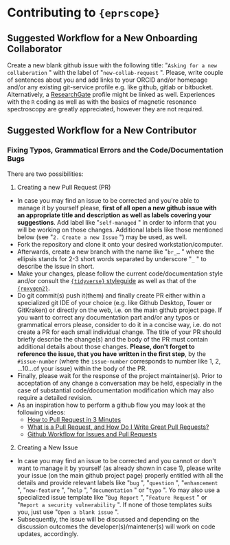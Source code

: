 # Contributing to `{eprscope}`

## Suggested Workflow for a New Onboarding Collaborator

Create a new blank github issue with the following title:
"`Asking for a new collaboration` " with the label of "`new-collab-request` ".
Please, write couple of sentences about you and add links to your ORCID and/or
homepage and/or any existing git-service profile e.g. like github, gitlab or
bitbucket. Alternatively, a [ResearchGate](https://www.researchgate.net/) profile
might be linked as well. Experiences with the `R` coding as well as with the
basics of magnetic resonance spectroscopy are greatly appreciated, however they
are not required.

## Suggested Workflow for a New Contributor

### Fixing Typos, Grammatical Errors and the Code/Documentation Bugs

There are two possibilities:

1.  Creating a new Pull Request (PR)

-   In case you may find an issue to be corrected and you're able to manage it by
    yourself please, **first of all open a new github issue with an appropriate
    title and description** **as well as labels covering your suggestions**. Add
    label like "`self-managed` " in order to inform that you will be working on
    those changes. Additional labels like those mentioned below (see
    "`2. Create a new Issue` ") may be used, as well.
-   Fork the repository and clone it onto your desired workstation/computer.
-   Afterwards, create a new branch with the name like "`br_…` " where the
    ellipsis stands for 2-3 short words separated by underscore "`_` " to describe
    the issue in short.
-   Make your changes, please follow the current code/documentation style and/or
    consult the [`{tidyverse}` styleguide](https://style.tidyverse.org/index.html)
    as well as that of the [`{roxygen2}`](https://r-pkgs.org/man.html).
-   Do git commit(s) push it(them) and finally create PR either within a
    specialized git IDE of your choice (e.g. like Github Desktop, Tower or
    GitKraken) or directly on the web, i.e. on the main github project page. If
    you want to correct any documentation part and/or any typos or grammatical
    errors please, consider to do it in a concise way, i.e. do not create a PR for
    each small individual change. The title of your PR should briefly describe the
    change(s) and the body of the PR must contain additional details about those
    changes. **Please, don't forget to reference the issue, that you have**
    **written in the first step**, by the `#issue-number` (where the `issue-number`
    corresponds to number like 1, 2, …10…of your issue) within the body of the PR.
-   Finally, please wait for the response of the project maintainer(s). Prior to
    acceptation of any change a conversation may be held, especially in the case
    of substantial code/documentation modification which may also require a
    detailed revision.
-   As an inspiration how to perform a github flow you may look at the following
    videos:
    -   [How to Pull Request in 3
        Minutes](https://www.youtube.com/watch?v=jRLGobWwA3Y)
    -   [What is a Pull Request, and How Do I Write Great Pull
        Requests?](https://www.youtube.com/watch?v=_HedItVFr5M)
    -   [Github Workflow for Issues and Pull
        Requests](https://www.youtube.com/watch?v=d3N2yeAaLkc)

2.  Creating a New Issue

-   In case you may find an issue to be corrected and you cannot or don't want to
    manage it by yourself (as already shown in case 1), please write your issue
    (on the main github project page) properly entitled with all the details and
    provide relevant labels like "`bug` ", "`question` ", "`enhancement` ",
    "`new-feature` ", "`help` ", "`documentation` " or "`typo` ". Yo may also use
    a specialized issue template like "`Bug Report` ", "`Feature Request` " or
    "`Report a security vulnerability` ". If none of those templates suits you,
    just use "`Open a blank issue` ".
-   Subsequently, the issue will be discussed and depending on the discussion
    outcomes the developer(s)/maintener(s) will work on code updates, accordingly.
